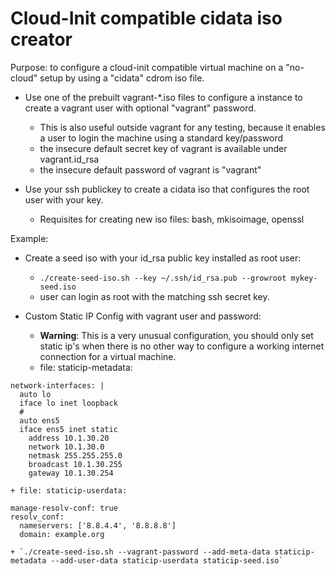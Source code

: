 # Cloud-Init compatible cidata iso creator

Purpose: to configure a cloud-init compatible virtual machine on a "no-cloud" setup by using a "cidata" cdrom iso file.

+ Use one of the prebuilt vagrant-*.iso files to configure a instance to create a vagrant user with optional "vagrant" password.
    + This is also useful outside vagrant for any testing, because it enables a user to login the machine using a standard key/password 
    + the insecure default secret key of vagrant is available under vagrant.id_rsa
    + the insecure default password of vagrant is "vagrant"

+ Use your ssh publickey to create a cidata iso that configures the root user with your key.
    + Requisites for creating new iso files: bash, mkisoimage, openssl

Example:

+ Create a seed iso with your id_rsa public key installed as root user:
    + `./create-seed-iso.sh --key ~/.ssh/id_rsa.pub --growroot mykey-seed.iso`
    + user can login as root with the matching ssh secret key.

+ Custom Static IP Config with vagrant user and password:
    + **Warning**: This is a very unusual configuration, you should only set static ip's when there is no other way to configure a working internet connection for a virtual machine.
    + file: staticip-metadata:

```
network-interfaces: |
  auto lo
  iface lo inet loopback
  #
  auto ens5
  iface ens5 inet static
    address 10.1.30.20
    network 10.1.30.0
    netmask 255.255.255.0
    broadcast 10.1.30.255
    gateway 10.1.30.254
```

    + file: staticip-userdata:
```
manage-resolv-conf: true
resolv_conf:
  nameservers: ['8.8.4.4', '8.8.8.8']
  domain: example.org
```

    + `./create-seed-iso.sh --vagrant-password --add-meta-data staticip-metadata --add-user-data staticip-userdata staticip-seed.iso`
